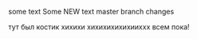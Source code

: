 some text
Some NEW text 
master branch changes


тут был костик
хихихи
хихихихихихииххх
всем пока!

